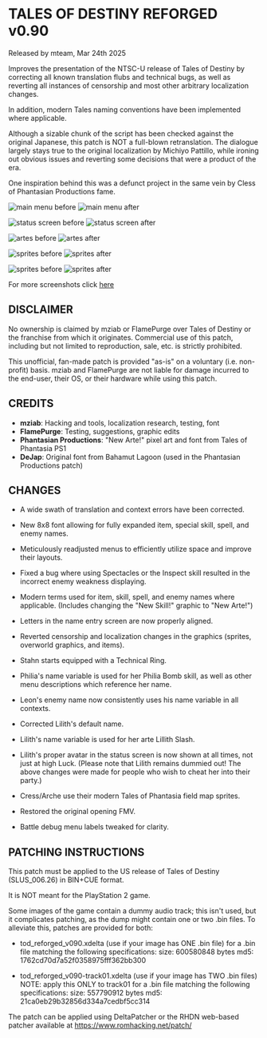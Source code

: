 # TALES OF DESTINY REFORGED v0.90
Released by mteam, Mar 24th 2025

Improves the presentation of the NTSC-U release of Tales of Destiny by correcting all known translation flubs and technical bugs, as well as reverting all instances of censorship and most other arbitrary localization changes.

In addition, modern Tales naming conventions have been implemented where applicable.

Although a sizable chunk of the script has been checked against the original Japanese, this patch is NOT a full-blown retranslation. The dialogue largely stays true to the original localization by Michiyo Pattillo, while ironing out obvious issues and reverting some decisions that were a product of the era.

One inspiration behind this was a defunct project in the same vein by Cless of Phantasian Productions fame.

![main menu before](https://mziab.grajpopolsku.pl/files/tod-reforged/main1.png) ![main menu after](https://mziab.grajpopolsku.pl/files/tod-reforged/main2.png)

![status screen before](https://mziab.grajpopolsku.pl/files/tod-reforged/status1.png) ![status screen after](https://mziab.grajpopolsku.pl/files/tod-reforged/status2.png)

![artes before](https://mziab.grajpopolsku.pl/files/tod-reforged/sartes1.png) ![artes after](https://mziab.grajpopolsku.pl/files/tod-reforged/sartes2.png)

![sprites before](https://mziab.grajpopolsku.pl/files/tod-reforged/bunny1.png) ![sprites after](https://mziab.grajpopolsku.pl/files/tod-reforged/bunny2.png)

![sprites before](https://mziab.grajpopolsku.pl/files/tod-reforged/cat1.png) ![sprites after](https://mziab.grajpopolsku.pl/files/tod-reforged/cat2.png)

For more screenshots click [here](https://mziab.grajpopolsku.pl/files/tod-reforged/)

DISCLAIMER
----------
No ownership is claimed by mziab or FlamePurge over Tales of Destiny or the franchise from which it originates. Commercial use of this patch, including but not limited to reproduction, sale, etc. is strictly prohibited.

This unofficial, fan-made patch is provided "as-is" on a voluntary (i.e. non-profit) basis. mziab and FlamePurge are not liable for damage incurred to the end-user, their OS, or their hardware while using this patch.

CREDITS
-------
- **mziab**: Hacking and tools, localization research, testing, font
- **FlamePurge**: Testing, suggestions, graphic edits
- **Phantasian Productions**: "New Arte!" pixel art and font from Tales of Phantasia PS1
- **DeJap**: Original font from Bahamut Lagoon (used in the Phantasian Productions patch)

CHANGES
-------
- A wide swath of translation and context errors have been corrected.

- New 8x8 font allowing for fully expanded item, special skill, spell, and enemy names.

- Meticulously readjusted menus to efficiently utilize space and improve their layouts.

- Fixed a bug where using Spectacles or the Inspect skill resulted in the incorrect enemy weakness displaying.
  
- Modern terms used for item, skill, spell, and enemy names where applicable. (Includes changing the "New Skill!" graphic to "New Arte!")

- Letters in the name entry screen are now properly aligned.

- Reverted censorship and localization changes in the graphics (sprites, overworld graphics, and items).

- Stahn starts equipped with a Technical Ring.

- Philia's name variable is used for her Philia Bomb skill, as well as other menu descriptions which reference her name.

- Leon's enemy name now consistently uses his name variable in all contexts.

- Corrected Lilith's default name.

- Lilith's name variable is used for her arte Lillith Slash.

- Lilith's proper avatar in the status screen is now shown at all times, not just at high Luck.
  (Please note that Lilith remains dummied out! The above changes were made for people who wish to cheat her into their party.)
  
- Cress/Arche use their modern Tales of Phantasia field map sprites.

- Restored the original opening FMV.

- Battle debug menu labels tweaked for clarity.

PATCHING INSTRUCTIONS
---------------------
This patch must be applied to the US release of Tales of Destiny (SLUS_006.26) in BIN+CUE format.

It is NOT meant for the PlayStation 2 game.

Some images of the game contain a dummy audio track; this isn't used, but it
complicates patching, as the dump might contain one or two .bin files.
To alleviate this, patches are provided for both:

- tod_reforged_v090.xdelta (use if your image has ONE .bin file)
  for a .bin file matching the following specifications:
    size: 600580848 bytes
    md5:  1762cd70d7a52f0358975fff362bb300

- tod_reforged_v090-track01.xdelta (use if your image has TWO .bin files)
  NOTE: apply this ONLY to track01
  for a .bin file matching the following specifications:
    size: 557790912 bytes
    md5:  21ca0eb29b32856d334a7cedbf5cc314

The patch can be applied using DeltaPatcher or the RHDN web-based patcher
available at https://www.romhacking.net/patch/
